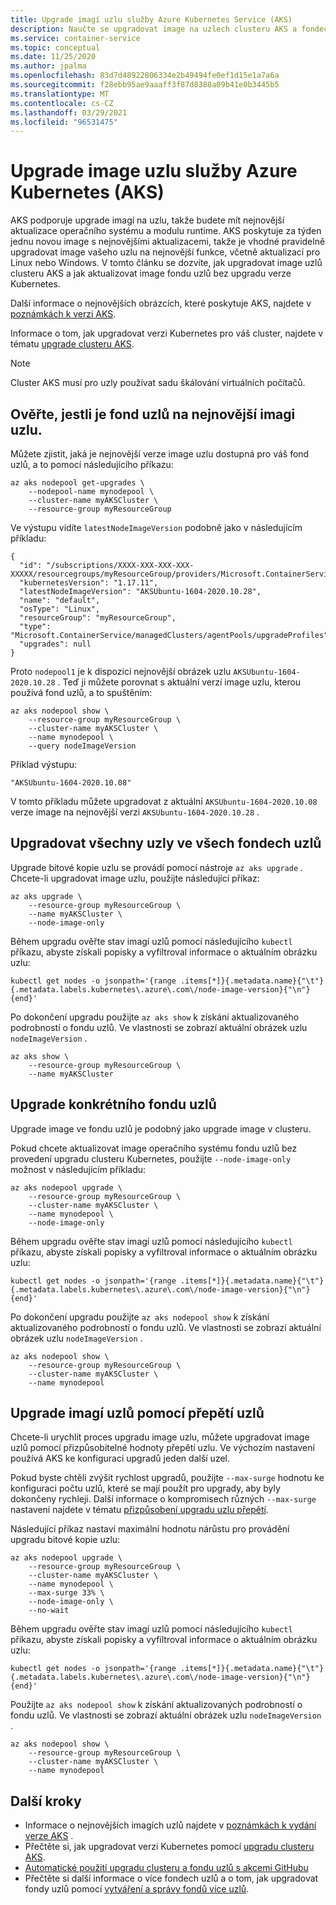 ```yaml
---
title: Upgrade imagí uzlu služby Azure Kubernetes Service (AKS)
description: Naučte se upgradovat image na uzlech clusteru AKS a fondech uzlů.
ms.service: container-service
ms.topic: conceptual
ms.date: 11/25/2020
ms.author: jpalma
ms.openlocfilehash: 83d7d48922806334e2b49494fe0ef1d15e1a7a6a
ms.sourcegitcommit: f28ebb95ae9aaaff3f87d8388a09b41e0b3445b5
ms.translationtype: MT
ms.contentlocale: cs-CZ
ms.lasthandoff: 03/29/2021
ms.locfileid: "96531475"
---
```

# <a name="azure-kubernetes-service-aks-node-image-upgrade"></a>Upgrade image uzlu služby Azure Kubernetes (AKS)

AKS podporuje upgrade imagí na uzlu, takže budete mít nejnovější aktualizace operačního systému a modulu runtime. AKS poskytuje za týden jednu novou image s nejnovějšími aktualizacemi, takže je vhodné pravidelně upgradovat image vašeho uzlu na nejnovější funkce, včetně aktualizací pro Linux nebo Windows. V tomto článku se dozvíte, jak upgradovat image uzlů clusteru AKS a jak aktualizovat image fondu uzlů bez upgradu verze Kubernetes.

Další informace o nejnovějších obrázcích, které poskytuje AKS, najdete v [poznámkách k verzi AKS](https://github.com/Azure/AKS/releases).

Informace o tom, jak upgradovat verzi Kubernetes pro váš cluster, najdete v tématu [upgrade clusteru AKS][upgrade-cluster].

> [!NOTE]
> Cluster AKS musí pro uzly používat sadu škálování virtuálních počítačů.

## <a name="check-if-your-node-pool-is-on-the-latest-node-image"></a>Ověřte, jestli je fond uzlů na nejnovější imagi uzlu.

Můžete zjistit, jaká je nejnovější verze image uzlu dostupná pro váš fond uzlů, a to pomocí následujícího příkazu: 

```azurecli
az aks nodepool get-upgrades \
    --nodepool-name mynodepool \
    --cluster-name myAKSCluster \
    --resource-group myResourceGroup
```

Ve výstupu vidíte `latestNodeImageVersion` podobně jako v následujícím příkladu:

```output
{
  "id": "/subscriptions/XXXX-XXX-XXX-XXX-XXXXX/resourcegroups/myResourceGroup/providers/Microsoft.ContainerService/managedClusters/myAKSCluster/agentPools/nodepool1/upgradeProfiles/default",
  "kubernetesVersion": "1.17.11",
  "latestNodeImageVersion": "AKSUbuntu-1604-2020.10.28",
  "name": "default",
  "osType": "Linux",
  "resourceGroup": "myResourceGroup",
  "type": "Microsoft.ContainerService/managedClusters/agentPools/upgradeProfiles",
  "upgrades": null
}
```

Proto `nodepool1` je k dispozici nejnovější obrázek uzlu `AKSUbuntu-1604-2020.10.28` . Teď ji můžete porovnat s aktuální verzí image uzlu, kterou používá fond uzlů, a to spuštěním:

```azurecli
az aks nodepool show \
    --resource-group myResourceGroup \
    --cluster-name myAKSCluster \
    --name mynodepool \
    --query nodeImageVersion
```

Příklad výstupu:

```output
"AKSUbuntu-1604-2020.10.08"
```

V tomto příkladu můžete upgradovat z aktuální `AKSUbuntu-1604-2020.10.08` verze image na nejnovější verzi `AKSUbuntu-1604-2020.10.28` . 

## <a name="upgrade-all-nodes-in-all-node-pools"></a>Upgradovat všechny uzly ve všech fondech uzlů

Upgrade bitové kopie uzlu se provádí pomocí nástroje `az aks upgrade` . Chcete-li upgradovat image uzlu, použijte následující příkaz:

```azurecli
az aks upgrade \
    --resource-group myResourceGroup \
    --name myAKSCluster \
    --node-image-only
```

Během upgradu ověřte stav imagí uzlů pomocí následujícího `kubectl` příkazu, abyste získali popisky a vyfiltroval informace o aktuálním obrázku uzlu:

```azurecli
kubectl get nodes -o jsonpath='{range .items[*]}{.metadata.name}{"\t"}{.metadata.labels.kubernetes\.azure\.com\/node-image-version}{"\n"}{end}'
```

Po dokončení upgradu použijte `az aks show` k získání aktualizovaného podrobností o fondu uzlů. Ve vlastnosti se zobrazí aktuální obrázek uzlu `nodeImageVersion` .

```azurecli
az aks show \
    --resource-group myResourceGroup \
    --name myAKSCluster
```

## <a name="upgrade-a-specific-node-pool"></a>Upgrade konkrétního fondu uzlů

Upgrade image ve fondu uzlů je podobný jako upgrade image v clusteru.

Pokud chcete aktualizovat image operačního systému fondu uzlů bez provedení upgradu clusteru Kubernetes, použijte `--node-image-only` možnost v následujícím příkladu:

```azurecli
az aks nodepool upgrade \
    --resource-group myResourceGroup \
    --cluster-name myAKSCluster \
    --name mynodepool \
    --node-image-only
```

Během upgradu ověřte stav imagí uzlů pomocí následujícího `kubectl` příkazu, abyste získali popisky a vyfiltroval informace o aktuálním obrázku uzlu:

```azurecli
kubectl get nodes -o jsonpath='{range .items[*]}{.metadata.name}{"\t"}{.metadata.labels.kubernetes\.azure\.com\/node-image-version}{"\n"}{end}'
```

Po dokončení upgradu použijte `az aks nodepool show` k získání aktualizovaného podrobností o fondu uzlů. Ve vlastnosti se zobrazí aktuální obrázek uzlu `nodeImageVersion` .

```azurecli
az aks nodepool show \
    --resource-group myResourceGroup \
    --cluster-name myAKSCluster \
    --name mynodepool
```

## <a name="upgrade-node-images-with-node-surge"></a>Upgrade imagí uzlů pomocí přepětí uzlů

Chcete-li urychlit proces upgradu image uzlu, můžete upgradovat image uzlů pomocí přizpůsobitelné hodnoty přepětí uzlu. Ve výchozím nastavení používá AKS ke konfiguraci upgradů jeden další uzel.

Pokud byste chtěli zvýšit rychlost upgradů, použijte `--max-surge` hodnotu ke konfiguraci počtu uzlů, které se mají použít pro upgrady, aby byly dokončeny rychleji. Další informace o kompromisech různých `--max-surge` nastavení najdete v tématu [přizpůsobení upgradu uzlu přepětí][max-surge].

Následující příkaz nastaví maximální hodnotu nárůstu pro provádění upgradu bitové kopie uzlu:

```azurecli
az aks nodepool upgrade \
    --resource-group myResourceGroup \
    --cluster-name myAKSCluster \
    --name mynodepool \
    --max-surge 33% \
    --node-image-only \
    --no-wait
```

Během upgradu ověřte stav imagí uzlů pomocí následujícího `kubectl` příkazu, abyste získali popisky a vyfiltroval informace o aktuálním obrázku uzlu:

```azurecli
kubectl get nodes -o jsonpath='{range .items[*]}{.metadata.name}{"\t"}{.metadata.labels.kubernetes\.azure\.com\/node-image-version}{"\n"}{end}'
```

Použijte `az aks nodepool show` k získání aktualizovaných podrobností o fondu uzlů. Ve vlastnosti se zobrazí aktuální obrázek uzlu `nodeImageVersion` .

```azurecli
az aks nodepool show \
    --resource-group myResourceGroup \
    --cluster-name myAKSCluster \
    --name mynodepool
```

## <a name="next-steps"></a>Další kroky

- Informace o nejnovějších imagích uzlů najdete v [poznámkách k vydání verze AKS](https://github.com/Azure/AKS/releases) .
- Přečtěte si, jak upgradovat verzi Kubernetes pomocí [upgradu clusteru AKS][upgrade-cluster].
- [Automatické použití upgradu clusteru a fondu uzlů s akcemi GitHubu][github-schedule]
- Přečtěte si další informace o více fondech uzlů a o tom, jak upgradovat fondy uzlů pomocí [vytváření a správy fondů více uzlů][use-multiple-node-pools].

<!-- LINKS - internal -->
[upgrade-cluster]: upgrade-cluster.md
[github-schedule]: node-upgrade-github-actions.md
[use-multiple-node-pools]: use-multiple-node-pools.md
[max-surge]: upgrade-cluster.md#customize-node-surge-upgrade
[az-extension-add]: /cli/azure/extension#az-extension-add
[az-extension-update]: /cli/azure/extension#az-extension-update
